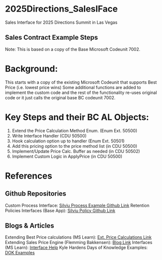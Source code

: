 # 2025Directions_SalesIFace
Sales Interface for 2025 Directions Summit in Las Vegas

Sales Contract Example Steps
------------
Note: This is based on a copy of the Base Microsoft Codeunit 7002.

Background:
==========
This starts with a copy of the existing Microsoft Codeunit that supports Best Price (i.e. lowest price wins)
Some additional functions are added to implement the custom code and the rest of the functionality re-uses original code or it just calls the original base BC codeunit 7002.

Key Steps and their BC AL Objects:
=================================================
1. Extend the Price Calculation Method Enum. (Enum Ext. 50500)
2. Write Interface Handler  (CDU 50500)
3. Hook calculation option up to handler (Enum Ext. 50501)
4. Add this pricing option to the price method list (in CDU 50500)
5. Implement/Update Price Calc. Buffer as needed (in CDU 50502)
6. Implement Custom Logic in ApplyPrice (in CDU 50500)

References
==========
Github Repositories
-------------------
Custom Process Interface: [Silviu Process Example Github Link](https://github.com/SilviuVirlan/Directions2025)
Retention Policies Interfaces (Base App): [Silviu Policy Github Link](https://github.com/SilviuVirlan/Directions2025InterfacesRetentionPoliciesCustomization)

Blogs & Articles
----------------
Extending Best Price calculations (MS Learn): [Ext. Price Calculations Link](https://learn.microsoft.com/en-us/dynamics365/business-central/dev-itpro/developer/devenv-extending-best-price-calculations)
Extending Sales Price Engine (Flemming Bakkensen): [Blog Link](https://www.linkedin.com/pulse/how-extend-price-calculation-flemming-bakkensen-6tkgf/)
Interfaces (MS Learn): [Interface Help](https://learn.microsoft.com/en-us/dynamics365/business-central/dev-itpro/developer/devenv-interfaces-in-al)
Kyle Hardens Days of Knowledge Examples: [DOK Examples](https://github.com/user-attachments/assets/c5187aed-6fea-4d6f-8b6f-607dd9574c3e)
